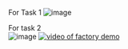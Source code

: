For Task 1
![image](https://github.com/user-attachments/assets/b88f750f-4fc7-4013-a6ac-cfe0683dc4e9)

For task 2    
![image](https://github.com/user-attachments/assets/7b904611-f124-490f-939a-bd3a0e3229a7)
[![video of factory demo](![image](https://github.com/user-attachments/assets/b1ef2be0-1840-49d8-b774-243cdb1e8648))](https://www.youtube.com/watch?v=fbofwMyuyS8&ab_channel=Null)

